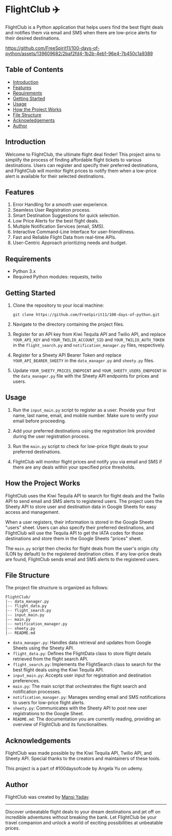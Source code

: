 # FlightClub ✈️

FlightClub is a Python application that helps users find the best flight deals and notifies them via email and SMS when there are low-price alerts for their desired destinations.


https://github.com/FreeSpirit11/100-days-of-python/assets/139609682/2baf2fd4-1b2b-4eb1-96e4-7b450c1a9389


## Table of Contents
- [Introduction](#introduction)
- [Features](#features)
- [Requirements](#requirements)
- [Getting Started](#getting-started)
- [Usage](#usage)
- [How the Project Works](#how-the-project-works)
- [File Structure](#file-structure)
- [Acknowledgements](#acknowledgements)
- [Author](#author)

## Introduction

Welcome to FlightClub, the ultimate flight deal finder! This project aims to simplify the process of finding affordable flight tickets to various destinations. Users can register and specify their preferred destinations, and FlightClub will monitor flight prices to notify them when a low-price alert is available for their selected destinations.

## Features

1. Error Handling for a smooth user experience.
2. Seamless User Registration process.
3. Smart Destination Suggestions for quick selection.
4. Low Price Alerts for the best flight deals.
5. Multiple Notification Services (email, SMS).
6. Interactive Command-Line Interface for user-friendliness.
7. Fast and Reliable Flight Data from real-time APIs.
8. User-Centric Approach prioritizing needs and budget.

## Requirements

- Python 3.x
- Required Python modules: requests, twilio

## Getting Started

1. Clone the repository to your local machine:
   ```shell
   git clone https://github.com/FreeSpirit11/100-days-of-python.git
   ```

2. Navigate to the directory containing the project files.

3. Register for an API key from Kiwi Tequila API and Twilio API, and replace `YOUR_API_KEY` and `YOUR_TWILIO_ACCOUNT_SID` and `YOUR_TWILIO_AUTH_TOKEN` in the `flight_search.py` and `notification_manager.py` files, respectively.

4. Register for a Sheety API Bearer Token and replace `YOUR_API_BEARER_SHEETY` in the `data_manager.py` and `sheety.py` files.

5. Update `YOUR_SHEETY_PRICES_ENDPOINT` and `YOUR_SHEETY_USERS_ENDPOINT` in the `data_manager.py` file with the Sheety API endpoints for prices and users.

## Usage

1. Run the `input_main.py` script to register as a user. Provide your first name, last name, email, and mobile number. Make sure to verify your email before proceeding.

2. Add your preferred destinations using the registration link provided during the user registration process.

3. Run the `main.py` script to check for low-price flight deals to your preferred destinations.

4. FlightClub will monitor flight prices and notify you via email and SMS if there are any deals within your specified price thresholds.

## How the Project Works

FlightClub uses the Kiwi Tequila API to search for flight deals and the Twilio API to send email and SMS alerts to registered users. The project uses the Sheety API to store user and destination data in Google Sheets for easy access and management.

When a user registers, their information is stored in the Google Sheets "users" sheet. Users can also specify their preferred destinations, and FlightClub will use the Tequila API to get the IATA codes for those destinations and store them in the Google Sheets "prices" sheet.

The `main.py` script then checks for flight deals from the user's origin city (LON by default) to the registered destination cities. If any low-price deals are found, FlightClub sends email and SMS alerts to the registered users.

## File Structure

The project file structure is organized as follows:

```
FlightClub/
|-- data_manager.py
|-- flight_data.py
|-- flight_search.py
|-- input_main.py
|-- main.py
|-- notification_manager.py
|-- sheety.py
|-- README.md
```
- `data_manager.py`: Handles data retrieval and updates from Google Sheets using the Sheety API.
- `flight_data.py`: Defines the FlightData class to store flight details retrieved from the flight search API.
- `flight_search.py`: Implements the FlightSearch class to search for the best flight deals using the Kiwi Tequila API.
- `input_main.py`: Accepts user input for registration and destination preferences.
- `main.py`: The main script that orchestrates the flight search and notification processes.
- `notification_manager.py`: Manages sending email and SMS notifications to users for low-price flight alerts.
- `sheety.py`: Communicates with the Sheety API to post new user registrations to the Google Sheet.
- `README.md`: The documentation you are currently reading, providing an overview of FlightClub and its functionalities.
  
## Acknowledgements

FlightClub was made possible by the Kiwi Tequila API, Twilio API, and Sheety API. Special thanks to the creators and maintainers of these tools.

This project is a part of #100daysofcode by Angela Yu on udemy.

## Author

FlightClub was created by [Mansi Yadav](https://github.com/FreeSpirit11).

---
Discover unbeatable flight deals to your dream destinations and jet off on incredible adventures without breaking the bank. Let FlightClub be your travel companion and unlock a world of exciting possibilities at unbeatable prices.
